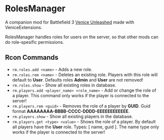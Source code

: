# RolesManager
A companion mod for Battlefield 3 [Venice Unleashed](https://veniceunleashed.net/) made with VeniceExtensions.

RolesManager handles roles for users on the server, so that other mods can do role-spesific permissions.

## Rcon Commands

* `rm.roles.add <name>` - Adds a new role.
* `rm.roles.rem <name>` - Deletes an existing role. Players with this role will default to **User**. Defaults roles **Admin** and **User** are not removed! 
* `rm.roles.show` - Show all existing roles in database.
* `rm.players.add <player_name> <role_name>` - Add or change the role of a player. This command only works if the player is connected to the server!
* `rm.players.rem <guid>` - Removes the role of a player by **GUID**. Guid format **AAAAAAAA-BBBB-CCCC-DDDD-EEEEEEEEEEEE**.
* `rm.players.show` - Show all existing players in the database.
* `rm.players.get <type> <value>` - Shows the role of a player. By default all players have the **User** role. Types: [ name, guid ]. The name type only works if the player is connected to the server!
